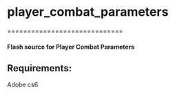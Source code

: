 <!--- -*- mode: markdown -*- -->
# player_combat_parameters
=============================
#### Flash source for Player Combat Parameters

Requirements:
------------
Adobe cs6